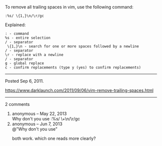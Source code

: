 To remove all trailing spaces in vim, use the following command:

```
:%s/ \{1,}\n/\r/gc
```

Explained:

```
: - command
%s - entire selection
/ - separator
 \{1,}\n - search for one or more spaces followed by a newline
/ - separator
\r - replace with a newline
/ - separator
g - global replace
c - confirm replacements (type y (yes) to confirm replacements)
```

---

Posted Sep 6, 2011.

https://www.darklaunch.com/2011/09/06/vim-remove-trailing-spaces.html

---

2 comments

<ol>
    <li>
        <div>
            anonymous &ndash; May 22, 2013
            <div>
Why don't you use 
:%s/ \+\n/\r/gc
            </div>
        </div>
    </li>
    <li>
        <div>
            anonymous &ndash; Jun 7, 2013
            <div>
@"Why don't you use"

both work. which one reads more clearly?
            </div>
        </div>
    </li>
</ol>
